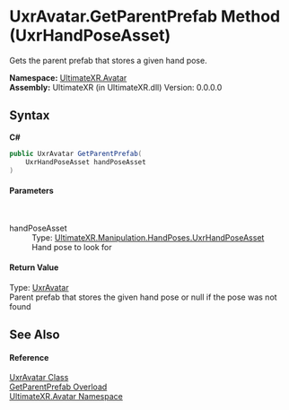 # UxrAvatar.GetParentPrefab Method (UxrHandPoseAsset)
 

Gets the parent prefab that stores a given hand pose.

**Namespace:**&nbsp;<a href="N_UltimateXR_Avatar">UltimateXR.Avatar</a><br />**Assembly:**&nbsp;UltimateXR (in UltimateXR.dll) Version: 0.0.0.0

## Syntax

**C#**<br />
``` C#
public UxrAvatar GetParentPrefab(
	UxrHandPoseAsset handPoseAsset
)
```


#### Parameters
&nbsp;<dl><dt>handPoseAsset</dt><dd>Type: <a href="T_UltimateXR_Manipulation_HandPoses_UxrHandPoseAsset">UltimateXR.Manipulation.HandPoses.UxrHandPoseAsset</a><br />Hand pose to look for</dd></dl>

#### Return Value
Type: <a href="T_UltimateXR_Avatar_UxrAvatar">UxrAvatar</a><br />Parent prefab that stores the given hand pose or null if the pose was not found

## See Also


#### Reference
<a href="T_UltimateXR_Avatar_UxrAvatar">UxrAvatar Class</a><br /><a href="Overload_UltimateXR_Avatar_UxrAvatar_GetParentPrefab">GetParentPrefab Overload</a><br /><a href="N_UltimateXR_Avatar">UltimateXR.Avatar Namespace</a><br />
